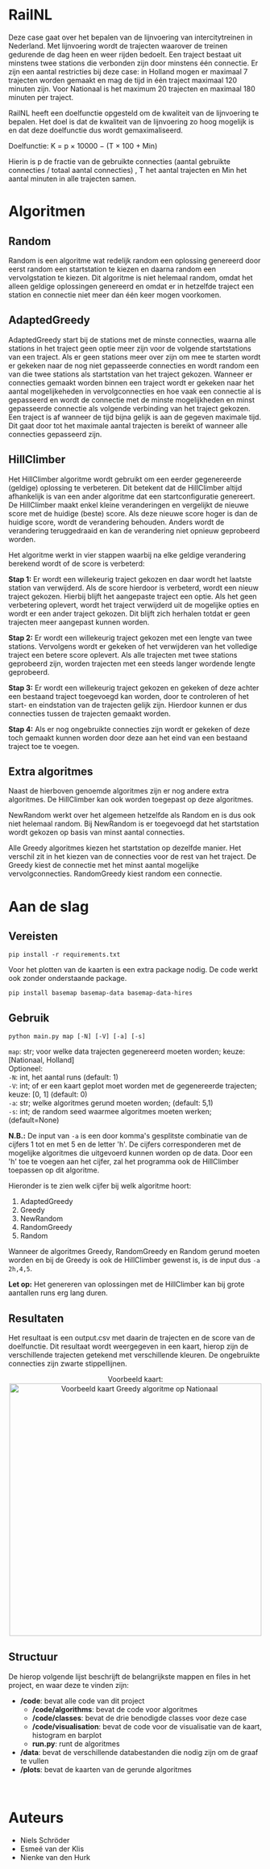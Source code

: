 # RailNL

Deze case gaat over het bepalen van de lijnvoering van intercitytreinen in Nederland. Met lijnvoering wordt de trajecten waarover de treinen gedurende de dag heen en weer rijden bedoelt. Een traject bestaat uit minstens twee stations die verbonden zijn door minstens één connectie. Er zijn een aantal restricties bij deze case: in Holland mogen er maximaal 7 trajecten worden gemaakt en mag de tijd in één traject maximaal 120 minuten zijn. Voor Nationaal is het maximum 20 trajecten en maximaal 180 minuten per traject.

RailNL heeft een doelfunctie opgesteld om de kwaliteit van de lijnvoering te bepalen. Het doel is dat de kwaliteit van de lijnvoering zo hoog mogelijk is en dat deze doelfunctie dus wordt gemaximaliseerd.

Doelfunctie: K = p × 10000 − (T × 100 + Min)

Hierin is p de fractie van de gebruikte connecties (aantal gebruikte connecties / totaal aantal connecties) , T het aantal trajecten en Min het aantal minuten in alle trajecten samen.

# Algoritmen

## Random
Random is een algoritme wat redelijk random een oplossing genereerd door eerst random een startstation te kiezen en daarna random een vervolgstation te kiezen. Dit algoritme is niet helemaal random, omdat het alleen geldige oplossingen genereerd en omdat er in hetzelfde traject een station en connectie niet meer dan één keer mogen voorkomen.

## AdaptedGreedy
AdaptedGreedy start bij de stations met de minste connecties, waarna alle stations in het traject geen optie meer zijn voor de volgende startstations van een traject. Als er geen stations meer over zijn om mee te starten wordt er gekeken naar de nog niet gepasseerde connecties en wordt random een van die twee stations als startstation van het traject gekozen. Wanneer er connecties gemaakt worden binnen een traject wordt er gekeken naar het aantal mogelijkeheden in vervolgconnecties en hoe vaak een connectie al is gepasseerd en wordt de connectie met de minste mogelijkheden en minst gepasseerde connectie als volgende verbinding van het traject gekozen. Een traject is af wanneer de tijd bijna gelijk is aan de gegeven maximale tijd. Dit gaat door tot het maximale aantal trajecten is bereikt of wanneer alle connecties gepasseerd zijn.

## HillClimber
Het HillClimber algoritme wordt gebruikt om een eerder gegenereerde (geldige) oplossing te verbeteren. Dit betekent dat de HillClimber altijd afhankelijk is van een ander algoritme dat een startconfiguratie genereert. De HillClimber maakt enkel kleine veranderingen en vergelijkt de nieuwe score met de huidige (beste) score. Als deze nieuwe score hoger is dan de huidige score, wordt de verandering behouden. Anders wordt de verandering teruggedraaid en kan de verandering niet opnieuw geprobeerd worden.

Het algoritme werkt in vier stappen waarbij na elke geldige verandering berekend wordt of de score is verbeterd:

**Stap 1:** Er wordt een willekeurig traject gekozen en daar wordt het laatste station van verwijderd. Als de score hierdoor is verbeterd, wordt een nieuw traject gekozen. Hierbij blijft het aangepaste traject een optie. Als het geen verbetering oplevert, wordt het traject verwijderd uit de mogelijke opties en wordt er een ander traject gekozen. Dit blijft zich herhalen totdat er geen trajecten meer aangepast kunnen worden.

**Stap 2:** Er wordt een willekeurig traject gekozen met een lengte van twee stations. Vervolgens wordt er gekeken of het verwijderen van het volledige traject een betere score oplevert. Als alle trajecten met twee stations geprobeerd zijn, worden trajecten met een steeds langer wordende lengte geprobeerd.

**Stap 3:** Er wordt een willekeurig traject gekozen en gekeken of deze achter een bestaand traject toegevoegd kan worden, door te controleren of het start- en eindstation van de trajecten gelijk zijn. Hierdoor kunnen er dus connecties tussen de trajecten gemaakt worden.

**Stap 4:** Als er nog ongebruikte connecties zijn wordt er gekeken of deze toch gemaakt kunnen worden door deze aan het eind van een bestaand traject toe te voegen.

## Extra algoritmes
Naast de hierboven genoemde algoritmes zijn er nog andere extra algoritmes. De HillClimber kan ook worden toegepast op deze algoritmes.

NewRandom werkt over het algemeen hetzelfde als Random en is dus ook niet helemaal random. Bij NewRandom is er toegevoegd dat het startstation wordt gekozen op basis van minst aantal connecties.

Alle Greedy algoritmes kiezen het startstation op dezelfde manier. Het verschil zit in het kiezen van de connecties voor de rest van het traject.
De Greedy kiest de connectie met het minst aantal mogelijke vervolgconnecties. RandomGreedy kiest random een connectie.

# Aan de slag

## Vereisten
```
pip install -r requirements.txt
```

Voor het plotten van de kaarten is een extra package nodig. De code werkt ook zonder onderstaande package.
```
pip install basemap basemap-data basemap-data-hires
```

## Gebruik
```
python main.py map [-N] [-V] [-a] [-s]
```
```map```: str; voor welke data trajecten gegenereerd moeten worden; keuze: [Nationaal, Holland]  
Optioneel:  
```-N```: int, het aantal runs (default: 1)  
```-V```: int; of er een kaart geplot moet worden met de gegenereerde trajecten; keuze: [0, 1] (default: 0)  
```-a```: str; welke algoritmes gerund moeten worden; (default: 5,1)  
```-s```: int; de random seed waarmee algoritmes moeten werken; (default=None)  

**N.B.:** De input van ```-a``` is een door komma's gesplitste combinatie van de cijfers 1 tot en met 5 en de letter 'h'. De cijfers corresponderen met de mogelijke algoritmes die uitgevoerd kunnen worden op de data. Door een 'h' toe te voegen aan het cijfer, zal het programma ook de HillClimber toepassen op dit algoritme.

Hieronder is te zien welk cijfer bij welk algoritme hoort:  
1. AdaptedGreedy  
2. Greedy
3. NewRandom
4. RandomGreedy
5. Random

Wanneer de algoritmes Greedy, RandomGreedy en Random gerund moeten worden en bij de Greedy is ook de HillClimber gewenst is, is de input dus ```-a 2h,4,5```.

**Let op:** Het genereren van oplossingen met de HillClimber kan bij grote aantallen runs erg lang duren.

## Resultaten
Het resultaat is een output.csv met daarin de trajecten en de score van de doelfunctie. Dit resultaat wordt weergegeven in een kaart, hierop zijn de verschillende trajecten getekend met verschillende kleuren. De ongebruikte connecties zijn zwarte stippellijnen.

<p align="center">
Voorbeeld kaart:<br>
<img src="plots/Example_routes.png" alt="Voorbeeld kaart Greedy algoritme op Nationaal" width="500"/>
</p>


## Structuur
De hierop volgende lijst beschrijft de belangrijkste mappen en files in het project, en waar deze te vinden zijn:

- **/code**: bevat alle code van dit project
  - **/code/algorithms**: bevat de code voor algoritmes
  - **/code/classes**: bevat de drie benodigde classes voor deze case
  - **/code/visualisation**: bevat de code voor de visualisatie van de kaart, histogram en barplot
  - **run.py**: runt de algoritmes
- **/data**: bevat de verschillende databestanden die nodig zijn om de graaf te vullen
- **/plots**: bevat de kaarten van de gerunde algoritmes
<br>

# Auteurs
- Niels Schröder
- Esmeé van der Klis
- Nienke van den Hurk